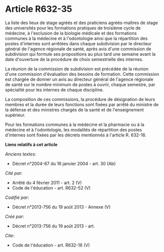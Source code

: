 # Article R632-35

La liste des lieux de stage agréés et des praticiens agréés-maîtres de stage des universités pour les formations pratiques de
troisième cycle de médecine, à l'exclusion de la biologie médicale et des formations communes à la médecine et à
l'odontologie ainsi que la répartition des postes d'internes sont arrêtées dans chaque subdivision par le directeur général
de l'agence régionale de santé, après avis d'une commission de subdivision qui formule ses propositions au plus tard une
semaine avant la date d'ouverture de la procédure de choix semestrielle des internes. 

La réunion de la commission de subdivision est précédée de la réunion d'une commission d'évaluation des besoins de formation.
Cette commission est chargée de donner un avis au directeur général de l'agence régionale de santé sur le nombre minimum de
postes à ouvrir, chaque semestre, par spécialité pour les internes de chaque discipline. 

La composition de ces commissions, la procédure de désignation de leurs membres et la durée de leurs fonctions sont fixées
par arrêté du ministre de la défense et des ministres chargés de la santé et de l'enseignement supérieur. 

Pour les formations communes à la médecine et la pharmacie ou à la médecine et à l'odontologie, les modalités de répartition
des postes d'internes sont fixées par les décrets mentionnés à l'article R. 632-16.

**Liens relatifs à cet article**

_Anciens textes_:

  - Décret n°2004-67 du 16 janvier 2004 - art. 30 (Ab)

_Cité par_:

  - Arrêté du 4 février 2011 - art. 2 (V)
  - Code de l'éducation - art. R632-52 (V)

_Codifié par_:

  - Décret n°2013-756 du 19 août 2013 -  Annexe (V)

_Créé par_:

  - Décret n°2013-756 du 19 août 2013 - art.

_Cite_:

  - Code de l'éducation - art. R632-16 (V)
